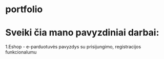 # portfolio
# Sveiki čia mano pavyzdiniai darbai:

1.Eshop - e-parduotuvės pavyzdys su prisijungimo, registracijos funkcionalumu